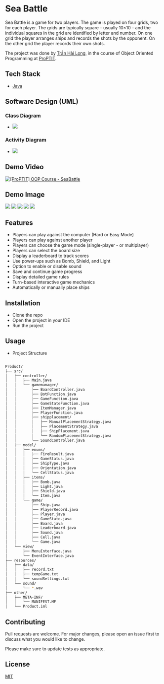 # Sea Battle

Sea Battle is a game for two players. The game is played on four grids, two for each player. The grids are typically square – usually 10×10 – and the individual squares in the grid are identified by letter and number. On one grid the player arranges ships and records the shots by the opponent. On the other grid the player records their own shots.

The project was done by [Trần Hải Long](https://github.com/team3hailong), in the course of Object Oriented Programming at [ProPTIT](https://proptit.com/).


## Tech Stack

- [Java](https://www.java.com/en/) 

## Software Design (UML)
### Class Diagram
- ![](https://www.mermaidchart.com/raw/ab2383d5-c560-43b7-a340-e5267c9fe866?theme=light&version=v0.1&format=svg)
 
### Activity Diagram
- ![](https://www.mermaidchart.com/raw/46e8e0ea-361b-4017-bbf0-bfc7cfa1cfd3?theme=light&version=v0.1&format=svg)

## Demo Video

[![[ProPTIT] OOP Course - SeaBattle](https://i.ytimg.com/an_webp/kl95eOPqVwc/mqdefault_6s.webp?du=3000&sqp=CNzsuLsG&rs=AOn4CLDu6OuV-kCNvxhgcTgt4ZCorxNdNQ)](https://www.youtube.com/watch?v=9R48sjtqH1M "[ProPTIT] OOP Course - SeaBattle")

## Demo Image
![](./Demo/seabattle-1.png)
![](./Demo/seabattle-5.png)
![](./Demo/seabattle-2.png)
![](./Demo/seabattle-3.png)
![](./Demo/seabattle-4.png)


## Features
- Players can play against the computer (Hard or Easy Mode)
- Players can play against another player
- Players can choose the game mode (single-player - or multiplayer)
- Players can select the board size
- Display a leaderboard to track scores
- Use power-ups such as Bomb, Shield, and Light
- Option to enable or disable sound
- Save and continue game progress
- Display detailed game rules
- Turn-based interactive game mechanics
- Automatically or manually place ships

## Installation

- Clone the repo
- Open the project in your IDE
- Run the project

## Usage

- Project Structure

```bash

Product/
├── src/
│   ├── controller/
│   │   ├── Main.java
│   │   └── gamemanager/
│   │       ├── BoardController.java
│   │       ├── BotFunction.java
│   │       ├── GameFunction.java
│   │       ├── GameStateFunction.java
│   │       ├── ItemManager.java
│   │       ├── PlayerFunction.java
│   │       ├── shipplacement/
│   │       │   ├── ManualPlacementStrategy.java
│   │       │   ├── PlacementStrategy.java
│   │       │   ├── ShipPlacement.java
│   │       │   └── RandomPlacementStrategy.java
│   │       └── SoundController.java
│   ├── model/
│   │   ├── enums/
│   │   │   ├── FireResult.java
│   │   │   ├── GameStatus.java
│   │   │   ├── ShipType.java
│   │   │   ├── Orientation.java
│   │   │   └── CellStatus.java
│   │   ├── items/
│   │   │   ├── Bomb.java
│   │   │   ├── Light.java
│   │   │   ├── Shield.java
│   │   │   └── Item.java
│   │   └── game/
│   │       ├── Ship.java
│   │       ├── PlayerRecord.java
│   │       ├── Player.java
│   │       ├── GameState.java
│   │       ├── Board.java
│   │       ├── Leaderboard.java
│   │       ├── Sound.java
│   │       ├── Cell.java
│   │       └── Game.java
│   └── view/
│       ├── MenuInterface.java
│       └── EventInterface.java
├── resources/
│   ├── data/
│   │   ├── record.txt
│   │   ├── tempGame.txt
│   │   └── soundSettings.txt
│   └── sound/
│       └── *.wav
├── other/
│   ├── META-INF/
│   │   └── MANIFEST.MF
│   └── Product.iml


```

## Contributing

Pull requests are welcome. For major changes, please open an issue first
to discuss what you would like to change.

Please make sure to update tests as appropriate.

## License

[MIT](https://choosealicense.com/licenses/mit/)
